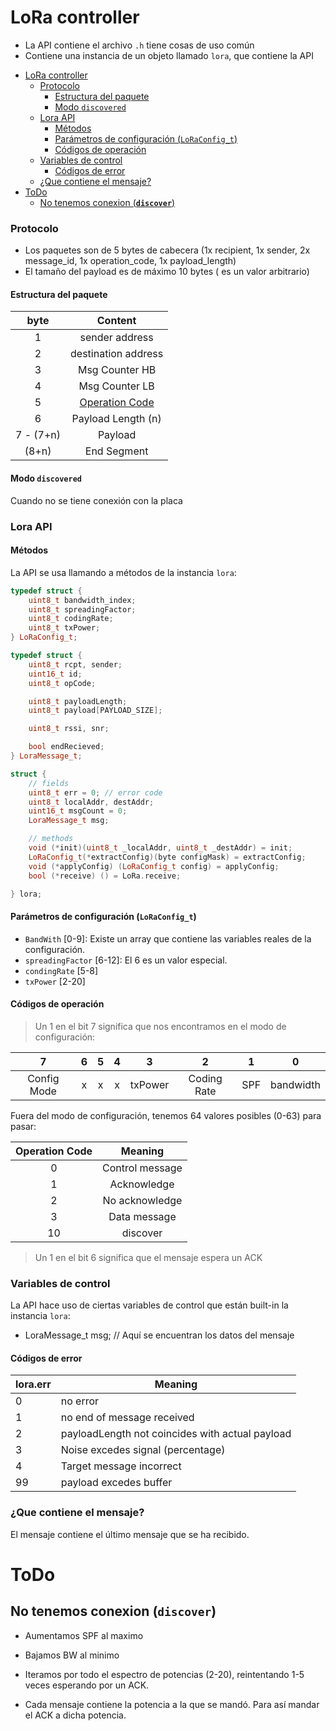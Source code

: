 # LoRa controller
* La API contiene el archivo `.h` tiene cosas de uso común
* Contiene una instancia de un objeto llamado `lora`, que contiene la API

- [LoRa controller](#lora-controller)
    - [Protocolo](#protocolo)
      - [Estructura del paquete](#estructura-del-paquete)
      - [Modo `discovered`](#modo-discovered)
    - [Lora API](#lora-api)
      - [Métodos](#métodos)
      - [Parámetros de configuración (`LoRaConfig_t`)](#parámetros-de-configuración-loraconfig_t)
      - [Códigos de operación](#códigos-de-operación)
    - [Variables de control](#variables-de-control)
      - [Códigos de error](#códigos-de-error)
    - [¿Que contiene el mensaje?](#que-contiene-el-mensaje)
- [ToDo](#todo)
  - [No tenemos conexion (**`discover`**)](#no-tenemos-conexion-discover)



### Protocolo
* Los paquetes son de 5 bytes de cabecera (1x recipient, 1x sender, 2x message_id, 1x operation_code, 1x payload_length)
* El tamaño del payload es de máximo 10 bytes ( es un valor arbitrario)

#### Estructura del paquete


|   byte    |                 Content                 |
| :-------: | :-------------------------------------: |
|     1     |             sender address              |
|     2     |           destination address           |
|     3     |             Msg Counter HB              |
|     4     |             Msg Counter LB              |
|     5     | [Operation Code](#códigos-de-operación) |
|     6     |           Payload Length (n)            |
| 7 - (7+n) |                 Payload                 |
|   (8+n)   |               End Segment               |

#### Modo `discovered`

Cuando no se tiene conexión con la placa

<!-- TODO: Hay que elegir si quien inicia la conexión es el slave o el master -->



### Lora API
#### Métodos
La API se usa llamando a métodos de la instancia `lora`:
<!-- TODO -->
```cpp
typedef struct {
    uint8_t bandwidth_index;
    uint8_t spreadingFactor;
    uint8_t codingRate;
    uint8_t txPower;
} LoRaConfig_t;

typedef struct {
    uint8_t rcpt, sender;
    uint16_t id;
    uint8_t opCode;

    uint8_t payloadLength;
    uint8_t payload[PAYLOAD_SIZE];

    uint8_t rssi, snr;

    bool endRecieved;
} LoraMessage_t;

struct {
    // fields
    uint8_t err = 0; // error code
    uint8_t localAddr, destAddr;
    uint16_t msgCount = 0;
    LoraMessage_t msg;

    // methods
    void (*init)(uint8_t _localAddr, uint8_t _destAddr) = init;
    LoRaConfig_t(*extractConfig)(byte configMask) = extractConfig;
    void (*applyConfig) (LoRaConfig_t config) = applyConfig;
    bool (*receive) () = LoRa.receive;

} lora;
```

#### Parámetros de configuración (`LoRaConfig_t`)

* `BandWith` [0-9]: Existe un array que contiene las variables reales de la configuración.
* `spreadingFactor` [6-12]: El 6 es un valor especial.
* `condingRate` [5-8]
* `txPower` [2-20]


#### Códigos de operación

> Un 1 en el bit 7 significa que nos encontramos en el modo de configuración:


|      7      |   6   |   5   |   4   |    3    |      2      |   1   |     0     |
| :---------: | :---: | :---: | :---: | :-----: | :---------: | :---: | :-------: |
| Config Mode |   x   |   x   |   x   | txPower | Coding Rate |  SPF  | bandwidth |

Fuera del modo de configuración, tenemos 64 valores posibles (0-63) para pasar:

| Operation Code |     Meaning     |
| :------------: | :-------------: |
|       0        | Control message |
|       1        |   Acknowledge   |
|       2        | No acknowledge  |
|       3        |  Data message   |
|       10       |    discover     |

> Un 1 en el bit 6 significa que el mensaje espera un ACK


### Variables de control

La API hace uso de ciertas variables de control que están built-in la instancia `lora`:
* LoraMessage_t msg; // Aquí se encuentran los datos del mensaje


#### Códigos de error

| lora.err | Meaning                                         |
| -------- | ----------------------------------------------- |
| 0        | no error                                        |
| 1        | no end of message received                      |
| 2        | payloadLength not coincides with actual payload |
| 3        | Noise excedes signal (percentage)               |
| 4        | Target message incorrect                        |
| 99       | payload excedes buffer                          |


### ¿Que contiene el mensaje?
El mensaje contiene el último mensaje que se ha recibido.



# ToDo

## No tenemos conexion (**`discover`**)
* Aumentamos SPF al maximo
* Bajamos BW al minimo


* Iteramos por todo el espectro de potencias (2-20), reintentando 1-5 veces esperando por un ACK.
* Cada mensaje contiene la potencia a la que se mandó. Para así mandar el ACK a dicha potencia. 
